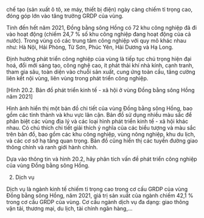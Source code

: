 chế tạo (sản xuất ô tô, xe máy, thiết bị điện) ngày càng chiếm tỉ trọng cao, đóng góp lớn vào tăng trưởng GRDP của vùng.

Tính đến hết năm 2021, Đồng bằng sông Hồng có 72 khu công nghiệp đã đi vào hoạt động (chiếm 24,7 % số khu công nghiệp đang hoạt động của cả nước). Trong vùng có các trung tâm công nghiệp với quy mô khác nhau như: Hà Nội, Hải Phòng, Từ Sơn, Phúc Yên, Hải Dương và Hạ Long.

Định hướng phát triển công nghiệp của vùng là tiếp tục chú trọng hiện đại hoá, đổi mới sáng tạo, công nghệ cao, ít phát thải khí nhà kính, cạnh tranh, tham gia sâu, toàn diện vào chuỗi sản xuất, cung ứng toàn cầu, tăng cường liên kết nội vùng, liên vùng trong phát triển công nghiệp.

[Hình 20.2. Bản đồ phát triển kinh tế - xã hội ở vùng Đồng bằng sông Hồng năm 2021]

Hình ảnh hiển thị một bản đồ chi tiết của vùng Đồng bằng sông Hồng, bao gồm các tỉnh thành và khu vực lân cận. Bản đồ sử dụng nhiều màu sắc để phân biệt các vùng địa lý và các loại hình phát triển kinh tế - xã hội khác nhau. Có chú thích chi tiết giải thích ý nghĩa của các biểu tượng và màu sắc trên bản đồ, bao gồm các khu công nghiệp, vùng nông nghiệp, khu du lịch, và các cơ sở hạ tầng quan trọng. Bản đồ cũng hiển thị các tuyến đường giao thông chính và ranh giới hành chính.

Dựa vào thông tin và hình 20.2, hãy phân tích vấn đề phát triển công nghiệp của vùng Đồng bằng sông Hồng.

2. Dịch vụ

Dịch vụ là ngành kinh tế chiếm tỉ trọng cao trong cơ cấu GRDP của vùng Đồng bằng sông Hồng, năm 2021, giá trị sản xuất của ngành chiếm 42,1 % trong cơ cấu GRDP của vùng. Cơ cấu ngành dịch vụ đa dạng: giao thông vận tải, thương mại, du lịch, tài chính ngân hàng,...